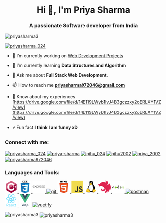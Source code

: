 <h1 align="center">Hi 👋, I'm Priya Sharma</h1>
<h3 align="center">A passionate Software developer from India</h3>

<p align="left"> <img src="https://komarev.com/ghpvc/?username=priyasharma3&label=Profile%20views&color=0e75b6&style=flat" alt="priyasharma3" /> </p>

<p align="left"> <a href="https://twitter.com/priyasharma_024" target="blank"><img src="https://img.shields.io/twitter/follow/priyasharma_024?logo=twitter&style=for-the-badge" alt="priyasharma_024" /></a> </p>

- 🔭 I’m currently working on [Web Development Projects](https://github.com/BoloLive)

- 🌱 I’m currently learning **Data Structures and Algorithm**

- 💬 Ask me about **Full Stack Web Development.**

- 📫 How to reach me **priyasharma972046@gmail.com**

- 📄 Know about my experiences [https://drive.google.com/file/d/14E119LWyb1IvJ4B3gczzxy2oERLXY1VZ/view](https://drive.google.com/file/d/14E119LWyb1IvJ4B3gczzxy2oERLXY1VZ/view)

- ⚡ Fun fact **I think I am funny xD**

<h3 align="left">Connect with me:</h3>
<p align="left">
<a href="https://twitter.com/priyasharma_024" target="blank"><img align="center" src="https://raw.githubusercontent.com/rahuldkjain/github-profile-readme-generator/master/src/images/icons/Social/twitter.svg" alt="priyasharma_024" height="30" width="40" /></a>
<a href="https://linkedin.com/in/priya-sharma" target="blank"><img align="center" src="https://raw.githubusercontent.com/rahuldkjain/github-profile-readme-generator/master/src/images/icons/Social/linked-in-alt.svg" alt="priya-sharma" height="30" width="40" /></a>
<a href="https://instagram.com/ipihu_024" target="blank"><img align="center" src="https://raw.githubusercontent.com/rahuldkjain/github-profile-readme-generator/master/src/images/icons/Social/instagram.svg" alt="ipihu_024" height="30" width="40" /></a>
<a href="https://www.codechef.com/users/pihu2002" target="blank"><img align="center" src="https://cdn.jsdelivr.net/npm/simple-icons@3.1.0/icons/codechef.svg" alt="pihu2002" height="30" width="40" /></a>
<a href="https://www.leetcode.com/priya_2002" target="blank"><img align="center" src="https://raw.githubusercontent.com/rahuldkjain/github-profile-readme-generator/master/src/images/icons/Social/leet-code.svg" alt="priya_2002" height="30" width="40" /></a>
<a href="https://auth.geeksforgeeks.org/user/priyasharma972046" target="blank"><img align="center" src="https://raw.githubusercontent.com/rahuldkjain/github-profile-readme-generator/master/src/images/icons/Social/geeks-for-geeks.svg" alt="priyasharma972046" height="30" width="40" /></a>
</p>

<h3 align="left">Languages and Tools:</h3>
<p align="left"> <a href="https://www.w3schools.com/cpp/" target="_blank" rel="noreferrer"> <img src="https://raw.githubusercontent.com/devicons/devicon/master/icons/cplusplus/cplusplus-original.svg" alt="cplusplus" width="40" height="40"/> </a> <a href="https://www.w3schools.com/css/" target="_blank" rel="noreferrer"> <img src="https://raw.githubusercontent.com/devicons/devicon/master/icons/css3/css3-original-wordmark.svg" alt="css3" width="40" height="40"/> </a> <a href="https://expressjs.com" target="_blank" rel="noreferrer"> <img src="https://raw.githubusercontent.com/devicons/devicon/master/icons/express/express-original-wordmark.svg" alt="express" width="40" height="40"/> </a> <a href="https://git-scm.com/" target="_blank" rel="noreferrer"> <img src="https://www.vectorlogo.zone/logos/git-scm/git-scm-icon.svg" alt="git" width="40" height="40"/> </a> <a href="https://www.w3.org/html/" target="_blank" rel="noreferrer"> <img src="https://raw.githubusercontent.com/devicons/devicon/master/icons/html5/html5-original-wordmark.svg" alt="html5" width="40" height="40"/> </a> <a href="https://developer.mozilla.org/en-US/docs/Web/JavaScript" target="_blank" rel="noreferrer"> <img src="https://raw.githubusercontent.com/devicons/devicon/master/icons/javascript/javascript-original.svg" alt="javascript" width="40" height="40"/> </a> <a href="https://www.linux.org/" target="_blank" rel="noreferrer"> <img src="https://raw.githubusercontent.com/devicons/devicon/master/icons/linux/linux-original.svg" alt="linux" width="40" height="40"/> </a> <a href="https://nestjs.com/" target="_blank" rel="noreferrer"> <img src="https://raw.githubusercontent.com/devicons/devicon/master/icons/nestjs/nestjs-plain.svg" alt="nestjs" width="40" height="40"/> </a> <a href="https://nodejs.org" target="_blank" rel="noreferrer"> <img src="https://raw.githubusercontent.com/devicons/devicon/master/icons/nodejs/nodejs-original-wordmark.svg" alt="nodejs" width="40" height="40"/> </a> <a href="https://postman.com" target="_blank" rel="noreferrer"> <img src="https://www.vectorlogo.zone/logos/getpostman/getpostman-icon.svg" alt="postman" width="40" height="40"/> </a> <a href="https://reactjs.org/" target="_blank" rel="noreferrer"> <img src="https://raw.githubusercontent.com/devicons/devicon/master/icons/react/react-original-wordmark.svg" alt="react" width="40" height="40"/> </a> <a href="https://vuejs.org/" target="_blank" rel="noreferrer"> <img src="https://raw.githubusercontent.com/devicons/devicon/master/icons/vuejs/vuejs-original-wordmark.svg" alt="vuejs" width="40" height="40"/> </a> <a href="https://vuetifyjs.com/en/" target="_blank" rel="noreferrer"> <img src="https://bestofjs.org/logos/vuetify.svg" alt="vuetify" width="40" height="40"/> </a> </p>

<p><img align="left" src="https://github-readme-stats.vercel.app/api/top-langs?username=priyasharma3&show_icons=true&locale=en&layout=compact" alt="priyasharma3" /></p>

<p>&nbsp;<img align="center" src="https://github-readme-stats.vercel.app/api?username=priyasharma3&show_icons=true&locale=en" alt="priyasharma3" /></p>
